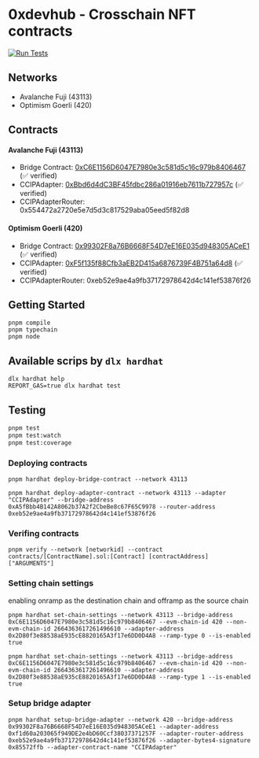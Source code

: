 # 0xdevhub - Crosschain NFT contracts

[![Run Tests](https://github.com/0xdevhub/crosschain-nft-contracts/actions/workflows/tests.yml/badge.svg)](https://github.com/0xdevhub/crosschain-nft-contracts/actions/workflows/tests.yml)

## Networks

- Avalanche Fuji (43113)
- Optimism Goerli (420)

## Contracts

#### Avalanche Fuji (43113)

- Bridge Contract: [0xC6E1156D6047E7980e3c581d5c16c979b8406467](https://avalanche.testnet.routescan.io/address/0xC6E1156D6047E7980e3c581d5c16c979b8406467#code) (✅ verified)
- CCIPAdapter: [0xBbd6d4dC3BF45fdbc286a01916eb7611b727957c](https://avalanche.testnet.routescan.io/address/0xBbd6d4dC3BF45fdbc286a01916eb7611b727957c#code) (✅ verified)
- CCIPAdapterRouter: 0x554472a2720e5e7d5d3c817529aba05eed5f82d8

#### Optimism Goerli (420)

- Bridge Contract: [0x99302F8a76B6668F54D7eE16E035d948305ACeE1](https://goerli-optimism.etherscan.io/address/0x99302F8a76B6668F54D7eE16E035d948305ACeE1#code) (✅ verified)
- CCIPAdapter: [0xF5f135f88Cfb3aEB2D415a6876739F4B751a64d8](https://goerli-optimism.etherscan.io/address/0xf1d60a203065f949DE2e4bD60Ccf38037371257F#code) (✅ verified)
- CCIPAdapterRouter: 0xeb52e9ae4a9fb37172978642d4c141ef53876f26

## Getting Started

```shell
pnpm compile
pnpm typechain
pnpm node
```

## Available scrips by `dlx hardhat`

```shell
dlx hardhat help
REPORT_GAS=true dlx hardhat test
```

## Testing

```bash
pnpm test
pnpm test:watch
pnpm test:coverage
```

### Deploying contracts

```shell
pnpm hardhat deploy-bridge-contract --network 43113

pnpm hardhat deploy-adapter-contract --network 43113 --adapter "CCIPAdapter" --bridge-address 0xA5fBbb4B142A8062b37A2f2CbeBe8c67F65C9978 --router-address 0xeb52e9ae4a9fb37172978642d4c141ef53876f26
```

### Verifing contracts

```shell
pnpm verify --network [networkid] --contract contracts/[ContractName].sol:[Contract] [contractAddress] ["ARGUMENTS"]
```

### Setting chain settings

enabling onramp as the destination chain and offramp as the source chain

```shell
pnpm hardhat set-chain-settings --network 43113 --bridge-address 0xC6E1156D6047E7980e3c581d5c16c979b8406467 --evm-chain-id 420 --non-evm-chain-id 2664363617261496610 --adapter-address 0x2D80f3e88538aE935cE8820165A3f17e6DD0D4A8 --ramp-type 0 --is-enabled true

pnpm hardhat set-chain-settings --network 43113 --bridge-address 0xC6E1156D6047E7980e3c581d5c16c979b8406467 --evm-chain-id 420 --non-evm-chain-id 2664363617261496610 --adapter-address 0x2D80f3e88538aE935cE8820165A3f17e6DD0D4A8 --ramp-type 1 --is-enabled true
```

### Setup bridge adapter

```shell
pnpm hardhat setup-bridge-adapter --network 420 --bridge-address 0x99302F8a76B6668F54D7eE16E035d948305ACeE1 --adapter-address 0xf1d60a203065f949DE2e4bD60Ccf38037371257F --adapter-router-address 0xeb52e9ae4a9fb37172978642d4c141ef53876f26 --adapter-bytes4-signature 0x85572ffb --adapter-contract-name "CCIPAdapter"
```
